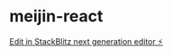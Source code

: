 # meijin-react

[Edit in StackBlitz next generation editor ⚡️](https://stackblitz.com/~/github.com/Thomaseustache/meijin-react)